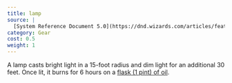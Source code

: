 ```yaml
---
title: lamp
source: |
  [System Reference Document 5.0](https://dnd.wizards.com/articles/features/systems-reference-document-srd)
category: Gear
cost: 0.5
weight: 1
---
```


A lamp casts bright light in a 15-foot radius and dim light for an additional 30 feet. Once lit, it burns for 6 hours on a [flask (1 pint) of oil](/equipment/oil-flask/).
